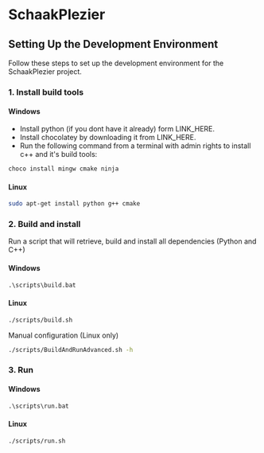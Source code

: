# SchaakPlezier

## Setting Up the Development Environment

Follow these steps to set up the development environment for the SchaakPlezier project.

### 1. Install build tools
#### Windows
- Install python (if you dont have it already) form LINK_HERE.
- Install chocolatey by downloading it from LINK_HERE.
- Run the following command from a terminal with admin rights to install c++ and it's build tools:
```cmd
choco install mingw cmake ninja
```
#### Linux

```bash
sudo apt-get install python g++ cmake
```

### 2. Build and install

Run a script that will retrieve, build and install all dependencies (Python and C++)

#### Windows
```cmd
.\scripts\build.bat
```

#### Linux
```bash
./scripts/build.sh
```

Manual configuration (Linux only)
```bash
./scripts/BuildAndRunAdvanced.sh -h
```

### 3. Run
#### Windows
```cmd
.\scripts\run.bat
```

#### Linux
```bash
./scripts/run.sh
```
